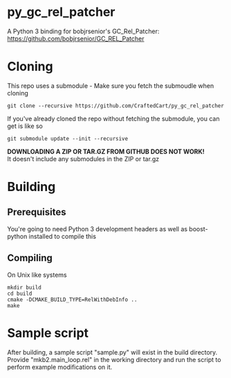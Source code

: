 py_gc_rel_patcher
=================

A Python 3 binding for bobjrsenior's GC_Rel_Patcher: https://github.com/bobjrsenior/GC_REL_Patcher

# Cloning
This repo uses a submodule - Make sure you fetch the submoudle when cloning
```shell
git clone --recursive https://github.com/CraftedCart/py_gc_rel_patcher
```
If you've already cloned the repo without fetching the submodule, you can get is like so
```shell
git submodule update --init --recursive
```

**DOWNLOADING A ZIP OR TAR.GZ FROM GITHUB DOES NOT WORK!**  
It doesn't include any submodules in the ZIP or tar.gz

# Building
## Prerequisites
You're going to need Python 3 development headers as well as boost-python installed to compile this

## Compiling
On Unix like systems
```shell
mkdir build
cd build
cmake -DCMAKE_BUILD_TYPE=RelWithDebInfo ..
make
```

# Sample script
After building, a sample script "sample.py" will exist in the build directory.
Provide "mkb2.main_loop.rel" in the working directory and run the script to perform example modifications on it.
